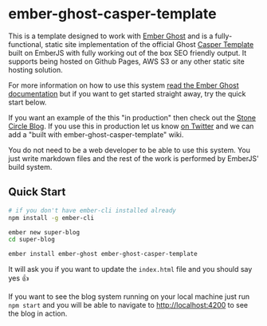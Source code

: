 # ember-ghost-casper-template

This is a template designed to work with [Ember Ghost](https://github.com/stonecircle/ember-ghost) and is a fully-functional, static site implementation of the official Ghost
[Casper Template](https://github.com/TryGhost/Casper) built on EmberJS with fully working out of the
box SEO friendly output. It supports being hosted on Github Pages, AWS S3 or any other static site
hosting solution.

For more information on how to use this system [read the Ember Ghost documentation](https://github.com/stonecircle/ember-ghost/blob/master/README.md) but if you want to get started straight away, try the quick start below.

If you want an example of the this "in production" then check out the [Stone Circle
Blog](https://blog.stonecircle.io). If you use this in production let us know [on
Twitter](https://twitter.com/stonecircle_co) and we can add a "built with
ember-ghost-casper-template" wiki.

You do not need to be a web developer to be able to use this system. You just write markdown files
and the rest of the work is performed by EmberJS' build system.

## Quick Start

```sh
# if you don't have ember-cli installed already
npm install -g ember-cli

ember new super-blog
cd super-blog

ember install ember-ghost ember-ghost-casper-template
```

It will ask you if you want to update the `index.html` file and you should say yes 👍

If you want to see the blog system running on your local machine just run `npm start` and you will
be able to navigate to  [http://localhost:4200](http://localhost:4200) to see the blog in action.
